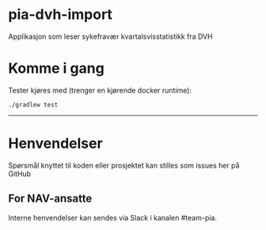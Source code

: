 pia-dvh-import
===============

Applikasjon som leser sykefravær kvartalsvisstatistikk fra DVH 

# Komme i gang

Tester kjøres med (trenger en kjørende docker runtime):

`./gradlew test`

---

# Henvendelser

Spørsmål knyttet til koden eller prosjektet kan stilles som issues her på GitHub

## For NAV-ansatte

Interne henvendelser kan sendes via Slack i kanalen #team-pia.